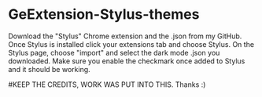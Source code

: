 # GeExtension-Stylus-themes
Download the "Stylus" Chrome extension and the .json from my GitHub.
Once Stylus is installed click your extensions tab and choose Stylus.
On the Stylus page, choose "import" and select the dark mode .json you downloaded.
Make sure you enable the checkmark once added to Stylus and it should be working.

#KEEP THE CREDITS, WORK WAS PUT INTO THIS. Thanks :)
